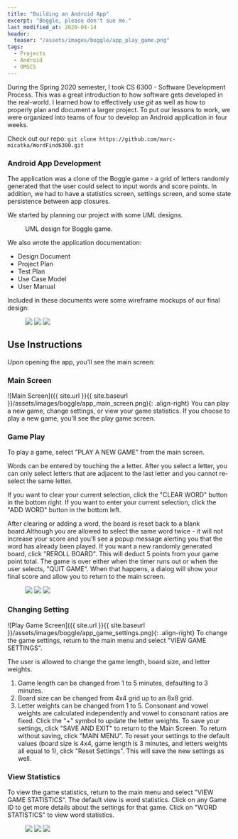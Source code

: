 ```yaml
---
title: "Building an Android App"
excerpt: "Boggle, please don't sue me."
last_modified_at: 2020-04-14
header:
  teaser: "/assets/images/boggle/app_play_game.png"
tags: 
  - Projects
  - Android
  - OMSCS
---
```


During the Spring 2020 semester, I took CS 6300 - Software Development Process. This was a great introduction to how software gets developed in the real-world. I learned how to effectively use *git* as well as how to properly plan and document a larger project. To put our lessons to work, we were organized into teams of four to develop an Android application in four weeks.

Check out our repo: `git clone https://github.com/marc-micatka/WordFind6300.git`

### Android App Development
The application was a clone of the Boggle game - a grid of letters randomly generated that the user could select to input words and score points. In addition, we had to have a statistics screen, settings screen, and some state persistence between app closures.

We started by planning our project with some UML designs.

<figure class="align-center">
  <img src="{{ site.url }}{{ site.baseurl }}/assets/images/boggle/design-team.jpeg" alt="">
    <figcaption>UML design for Boggle game.</figcaption>
</figure> 

We also wrote the application documentation:
* Design Document
* Project Plan
* Test Plan
* Use Case Model
* User Manual

Included in these documents were some wireframe mockups of our final design:
<figure class="third">
    <a href="/assets/images/boggle/main-menu.png"><img src="/assets/images/boggle/main-menu.png"></a>
    <a href="/assets/images/boggle/game-board.png"><img src="/assets/images/boggle/game-board.png"></a>
    <a href="/assets/images/boggle/settings.png"><img src="/assets/images/boggle/settings.png"></a>
</figure>

## Use Instructions
Upon opening the app, you'll see the main screen:

### Main Screen
![Main Screen]({{ site.url }}{{ site.baseurl }}/assets/images/boggle/app_main_screen.png){: .align-right}
You can play a new game, change settings, or view your game statistics.
If you choose to play a new game, you'll see the play game screen.

### Game Play
To play a game, select "PLAY A NEW GAME" from the main screen.

Words can be entered by touching the a letter. After you select a letter, you can only select letters that are adjacent to the last letter and you cannot re-select the same letter. 

If you want to clear your current selection, click the "CLEAR WORD" button in the bottom right. 
If you want to enter your current selection, click the "ADD WORD" button in the bottom left.

After clearing or adding a word, the board is reset back to a blank board.Although you are allowed to select the same word twice - it will not increase your score and you'll see a popup message alerting you that the word has already been played.
If you want a new randomly generated board, click "REROLL BOARD". This will deduct 5 points from your game point total. The game is over either when the timer runs out or when the user selects, "QUIT GAME". When that happens, a dialog will show your final score and allow you to return to the main screen.

<figure class="third">
    <a href="/assets/images/boggle/app_play_game_blank.png"><img src="/assets/images/boggle/app_play_game_blank.png"></a>
    <a href="/assets/images/boggle/app_play_game_full.png"><img src="/assets/images/boggle/app_play_game_full.png"></a>
    <a href="/assets/images/boggle/app_final_score.png"><img src="/assets/images/boggle/app_final_score.png"></a>
</figure>

### Changing Setting
![Play Game Screen]({{ site.url }}{{ site.baseurl }}/assets/images/boggle/app_game_settings.png){: .align-right}
To change the game settings, return to the main menu and select "VIEW GAME SETTINGS".

The user is allowed to change the game length, board size, and letter weights.
  1. Game length can be changed from 1 to 5 minutes, defaulting to 3 minutes.
  2. Board size can be changed from 4x4 grid up to an 8x8 grid.
  3. Letter weights can be changed from 1 to 5. Consonant and vowel weights are calculated independently and vowel to consonant ratios are fixed. Click the "+" symbol to update the letter weights.
To save your settings, click "SAVE AND EXIT" to return to the Main Screen. 
To return without saving, click "MAIN MENU".
To reset your settings to the default values (board size is 4x4, game length is 3 minutes, and letters weights all equal to 1), click "Reset Settings". This will save the new settings as well.

### View Statistics
To view the game statistics, return to the main menu and select "VIEW GAME STATISTICS".
The default view is word statistics.
Click on any Game ID to get more details about the settings for that game.
Click on "WORD STATISTICS" to view word statistics.

<figure class="third">
    <a href="/assets/images/boggle/app_stats_view_game_stats.png"><img src="/assets/images/boggle/app_stats_view_game_stats.png"></a>
    <a href="/assets/images/boggle/app_stats_view_details.png"><img src="/assets/images/boggle/app_stats_view_details.png"></a>
    <a href="/assets/images/boggle/app_stats_view_word_stats.png"><img src="/assets/images/boggle/app_stats_view_word_stats.png"></a>
</figure>



